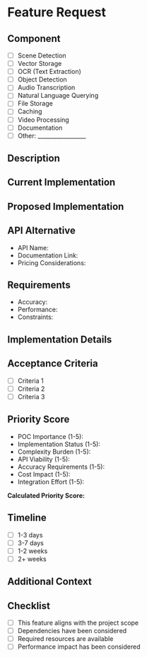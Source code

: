# Feature Request

## Component
<!-- Choose ONE component that this feature primarily affects -->
- [ ] Scene Detection
- [ ] Vector Storage
- [ ] OCR (Text Extraction)
- [ ] Object Detection
- [ ] Audio Transcription
- [ ] Natural Language Querying
- [ ] File Storage
- [ ] Caching
- [ ] Video Processing
- [ ] Documentation
- [ ] Other: _________________

## Description
<!-- A clear and concise description of the feature you want to add -->

## Current Implementation
<!-- Describe the current implementation (if any) -->

## Proposed Implementation
<!-- Describe the solution you'd like to see implemented -->

## API Alternative
<!-- If this feature involves replacing a component with an API, specify which one -->
- API Name: 
- Documentation Link:
- Pricing Considerations:

## Requirements
<!-- List specific requirements for this feature -->
- Accuracy: 
- Performance:
- Constraints:

## Implementation Details
<!-- Provide technical details that might help implementation -->

## Acceptance Criteria
<!-- List specific criteria that must be met for this feature to be considered complete -->
- [ ] Criteria 1
- [ ] Criteria 2
- [ ] Criteria 3

## Priority Score
<!-- Based on Component Evaluation Matrix -->
- POC Importance (1-5): 
- Implementation Status (1-5): 
- Complexity Burden (1-5): 
- API Viability (1-5): 
- Accuracy Requirements (1-5): 
- Cost Impact (1-5): 
- Integration Effort (1-5): 

**Calculated Priority Score:** <!-- Fill after calculating using the formula in the matrix -->

## Timeline
<!-- Expected implementation time -->
- [ ] 1-3 days
- [ ] 3-7 days
- [ ] 1-2 weeks
- [ ] 2+ weeks

## Additional Context
<!-- Add any other context or references about the feature request here -->

## Checklist
<!-- Ensure these are completed before submitting -->
- [ ] This feature aligns with the project scope
- [ ] Dependencies have been considered
- [ ] Required resources are available
- [ ] Performance impact has been considered
